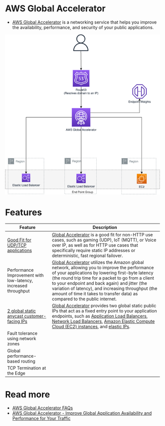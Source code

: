# AWS Global Accelerator
- [AWS Global Accelerator](https://aws.amazon.com/global-accelerator/) is a networking service that helps you improve the availability, performance, and security of your public applications.

![](assets/AWSGlobalAccelerator.png)

# Features

| Feature                                                                                                                               | Description                                                                                                                                                                                                                                                                                                                                                                                                                                                                               |
|---------------------------------------------------------------------------------------------------------------------------------------|-------------------------------------------------------------------------------------------------------------------------------------------------------------------------------------------------------------------------------------------------------------------------------------------------------------------------------------------------------------------------------------------------------------------------------------------------------------------------------------------|
| [Good Fit for UDP/TCP applications](https://docs.aws.amazon.com/global-accelerator/latest/dg/introduction-benefits-of-migrating.html) | [Global Accelerator]() is a good fit for non-HTTP use cases, such as gaming (UDP), IoT (MQTT), or Voice over IP, as well as for HTTP use cases that specifically require static IP addresses or deterministic, fast regional failover.                                                                                                                                                                                                                                                    |
| Performance Improvement with low-latency, increased throughput                                                                        | [Global Accelerator]() utilizes the Amazon global network, allowing you to improve the performance of your applications by lowering first-byte latency (the round trip time for a packet to go from a client to your endpoint and back again) and jitter (the variation of latency), and increasing throughput (the amount of time it takes to transfer data) as compared to the public internet.                                                                                         |
| [2 global static anycast customer-facing IPs](https://aws.amazon.com/global-accelerator/features/)                                    | [Global Accelerator]() provides two global static public IPs that act as a fixed entry point to your application endpoints, such as [Application Load Balancers](../2_ApplicationNetworking/ElasticLoadBalancer/Readme.md), [Network Load Balancers](../2_ApplicationNetworking/ElasticLoadBalancer/Readme.md), [Amazon Elastic Compute Cloud (EC2) instances](../../3_ComputeServices/AmazonEC2/Readme.md), and [elastic IPs](../../3_ComputeServices/AmazonEC2/Networking/ElasticIP.md). |
| Fault tolerance using network zones                                                                                                   |                                                                                                                                                                                                                                                                                                                                                                                                                                                                                           |
| Global performance-based routing                                                                                                      |                                                                                                                                                                                                                                                                                                                                                                                                                                                                                           |
| TCP Termination at the Edge                                                                                                           |                                                                                                                                                                                                                                                                                                                                                                                                                                                                                           |

# Read more
- [AWS Global Accelerator FAQs](https://aws.amazon.com/global-accelerator/faqs/)
- [AWS Global Accelerator - Improve Global Application Availability and Performance for Your Traffic](https://www.youtube.com/watch?v=Docl4julOQw)